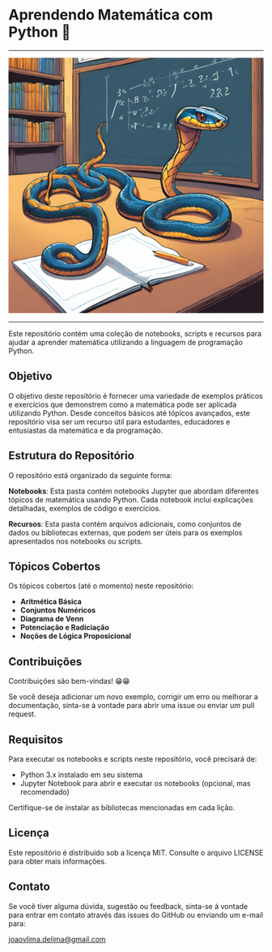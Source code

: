 # Aprendendo Matemática com Python 📐

--- 
<td align="center">
    <img src="Python-Learn.png" alt="Python-Learn">
</td>

---
Este repositório contém uma coleção de notebooks, scripts e recursos para ajudar a aprender matemática utilizando a linguagem de programação Python.

## Objetivo
O objetivo deste repositório é fornecer uma variedade de exemplos práticos e exercícios que demonstrem como a matemática pode ser aplicada utilizando Python. Desde conceitos básicos até tópicos avançados, este repositório visa ser um recurso útil para estudantes, educadores e entusiastas da matemática e da programação.

## Estrutura do Repositório
O repositório está organizado da seguinte forma:

**Notebooks**: Esta pasta contém notebooks Jupyter que abordam diferentes tópicos de matemática usando Python. Cada notebook inclui explicações detalhadas, exemplos de código e exercícios.

**Recursos**: Esta pasta contém arquivos adicionais, como conjuntos de dados ou bibliotecas externas, que podem ser úteis para os exemplos apresentados nos notebooks ou scripts.

## Tópicos Cobertos
Os tópicos cobertos (até o momento) neste repositório:

- **Aritmética Básica**
- **Conjuntos Numéricos**
- **Diagrama de Venn**
- **Potenciação e Radiciação**
- **Noções de Lógica Proposicional**


## Contribuições
Contribuições são bem-vindas! 😁😁

Se você deseja adicionar um novo exemplo, corrigir um erro ou melhorar a documentação, sinta-se à vontade para abrir uma issue ou enviar um pull request.


## Requisitos
Para executar os notebooks e scripts neste repositório, você precisará de:

- Python 3.x instalado em seu sistema
- Jupyter Notebook para abrir e executar os notebooks (opcional, mas recomendado)

Certifique-se de instalar as bibliotecas mencionadas em cada lição.

## Licença
Este repositório é distribuído sob a licença MIT. Consulte o arquivo LICENSE para obter mais informações.


## Contato
Se você tiver alguma dúvida, sugestão ou feedback, sinta-se à vontade para entrar em contato através das issues do GitHub ou enviando um e-mail para:

joaovlima.delima@gmail.com

